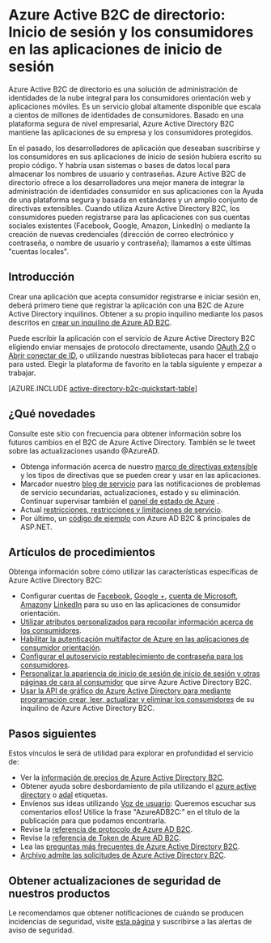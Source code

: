 <properties
    pageTitle="Azure Active Directory B2C: Información general | Microsoft Azure"
    description="Desarrollar aplicaciones para consumidores con Azure Active Directory B2C"
    services="active-directory-b2c"
    documentationCenter=""
    authors="swkrish"
    manager="mbaldwin"
    editor="bryanla"/>

<tags
    ms.service="active-directory-b2c"
    ms.workload="identity"
    ms.tgt_pltfrm="na"
    ms.devlang="na"
    ms.topic="hero-article"
    ms.date="07/24/2016"
    ms.author="swkrish"/>

# <a name="azure-active-directory-b2c-sign-up-and-sign-in-consumers-in-your-applications"></a>Azure Active B2C de directorio: Inicio de sesión y los consumidores en las aplicaciones de inicio de sesión

Azure Active B2C de directorio es una solución de administración de identidades de la nube integral para los consumidores orientación web y aplicaciones móviles. Es un servicio global altamente disponible que escala a cientos de millones de identidades de consumidores. Basado en una plataforma segura de nivel empresarial, Azure Active Directory B2C mantiene las aplicaciones de su empresa y los consumidores protegidos.

En el pasado, los desarrolladores de aplicación que deseaban suscribirse y los consumidores en sus aplicaciones de inicio de sesión hubiera escrito su propio código. Y habría usan sistemas o bases de datos local para almacenar los nombres de usuario y contraseñas. Azure Active B2C de directorio ofrece a los desarrolladores una mejor manera de integrar la administración de identidades consumidor en sus aplicaciones con la Ayuda de una plataforma segura y basada en estándares y un amplio conjunto de directivas extensibles. Cuando utiliza Azure Active Directory B2C, los consumidores pueden registrarse para las aplicaciones con sus cuentas sociales existentes (Facebook, Google, Amazon, LinkedIn) o mediante la creación de nuevas credenciales (dirección de correo electrónico y contraseña, o nombre de usuario y contraseña); llamamos a este últimas "cuentas locales".

## <a name="get-started"></a>Introducción

Crear una aplicación que acepta consumidor registrarse e iniciar sesión en, deberá primero tiene que registrar la aplicación con una B2C de Azure Active Directory inquilinos. Obtener a su propio inquilino mediante los pasos descritos en [crear un inquilino de Azure AD B2C](active-directory-b2c-get-started.md).

Puede escribir la aplicación con el servicio de Azure Active Directory B2C eligiendo enviar mensajes de protocolo directamente, usando [OAuth 2.0](active-directory-b2c-reference-protocols.md#oauth2-authorization-code-flow) o [Abrir conectar de ID](active-directory-b2c-reference-protocols.md#openid-connect-sign-in-flow), o utilizando nuestras bibliotecas para hacer el trabajo para usted. Elegir la plataforma de favorito en la tabla siguiente y empezar a trabajar.

[AZURE.INCLUDE [active-directory-b2c-quickstart-table](../../includes/active-directory-b2c-quickstart-table.md)]

## <a name="whats-new"></a>¿Qué novedades

Consulte este sitio con frecuencia para obtener información sobre los futuros cambios en el B2C de Azure Active Directory. También se le tweet sobre las actualizaciones usando @AzureAD.

- Obtenga información acerca de nuestro [marco de directivas extensible](active-directory-b2c-reference-policies.md) y los tipos de directivas que se pueden crear y usar en las aplicaciones.
- Marcador nuestro [blog de servicio](https://blogs.msdn.microsoft.com/azureadb2c/) para las notificaciones de problemas de servicio secundarias, actualizaciones, estado y su eliminación. Continuar supervisar también el [panel de estado de Azure](https://azure.microsoft.com/status/) .
- Actual [restricciones, restricciones y limitaciones de servicio](active-directory-b2c-limitations.md).
- Por último, un [código de ejemplo](https://github.com/Azure-Samples/active-directory-dotnet-webapp-openidconnect-aspnetcore-b2c) con Azure AD B2C & principales de ASP.NET.

## <a name="how-to-articles"></a>Artículos de procedimientos

Obtenga información sobre cómo utilizar las características específicas de Azure Active Directory B2C:

- Configurar cuentas de [Facebook](active-directory-b2c-setup-fb-app.md), [Google +](active-directory-b2c-setup-goog-app.md), [cuenta de Microsoft](active-directory-b2c-setup-msa-app.md), [Amazon](active-directory-b2c-setup-amzn-app.md)y [LinkedIn](active-directory-b2c-setup-li-app.md) para su uso en las aplicaciones de consumidor orientación.
- [Utilizar atributos personalizados para recopilar información acerca de los consumidores](active-directory-b2c-reference-custom-attr.md).
- [Habilitar la autenticación multifactor de Azure en las aplicaciones de consumidor orientación](active-directory-b2c-reference-mfa.md).
- [Configurar el autoservicio restablecimiento de contraseña para los consumidores](active-directory-b2c-reference-sspr.md).
- [Personalizar la apariencia de inicio de sesión de inicio de sesión y otras páginas de cara al consumidor](active-directory-b2c-reference-ui-customization.md) que sirve Azure Active Directory B2C.
- [Usar la API de gráfico de Azure Active Directory para mediante programación crear, leer, actualizar y eliminar los consumidores](active-directory-b2c-devquickstarts-graph-dotnet.md) de su inquilino de Azure Active Directory B2C.

## <a name="next-steps"></a>Pasos siguientes

Estos vínculos le será de utilidad para explorar en profundidad el servicio de:

- Ver la [información de precios de Azure Active Directory B2C](https://azure.microsoft.com/pricing/details/active-directory-b2c/).
- Obtener ayuda sobre desbordamiento de pila utilizando el [azure active directory](http://stackoverflow.com/questions/tagged/azure-active-directory) o [adal](http://stackoverflow.com/questions/tagged/adal) etiquetas.
- Envíenos sus ideas utilizando [Voz de usuario](https://feedback.azure.com/forums/169401-azure-active-directory/): Queremos escuchar sus comentarios ellos! Utilice la frase "AzureADB2C:" en el título de la publicación para que podamos encontrarla.
- Revise la [referencia de protocolo de Azure AD B2C](active-directory-b2c-reference-protocols.md).
- Revise la [referencia de Token de Azure AD B2C](active-directory-b2c-reference-tokens.md).
- Lea las [preguntas más frecuentes de Azure Active Directory B2C](active-directory-b2c-faqs.md).
- [Archivo admite las solicitudes de Azure Active Directory B2C](active-directory-b2c-support.md).

## <a name="get-security-updates-for-our-products"></a>Obtener actualizaciones de seguridad de nuestros productos

Le recomendamos que obtener notificaciones de cuándo se producen incidencias de seguridad, visite [esta página](https://technet.microsoft.com/security/dd252948) y suscribirse a las alertas de aviso de seguridad.

